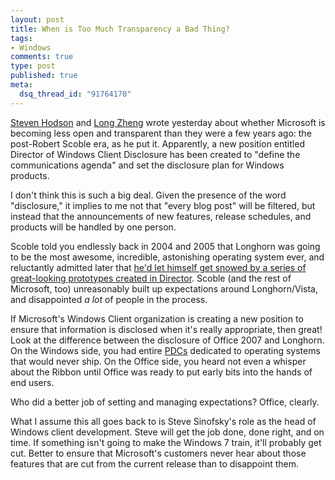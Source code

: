 ```yaml
--- 
layout: post
title: When is Too Much Transparency a Bad Thing?
tags: 
- Windows
comments: true
type: post
published: true
meta: 
  dsq_thread_id: "91764170"
---
```

<a href="http://www.winextra.com/2007/12/07/is-a-muzzle-being-tightened-around-microsoft-bloggers/">Steven Hodson</a> and <a href="http://www.istartedsomething.com/20071207/director-windows-disclosure/">Long Zheng</a> wrote yesterday about whether Microsoft is becoming less open and transparent than they were a few years ago: the post-Robert Scoble era, as he put it. Apparently, a new position entitled Director of Windows Client Disclosure has been created to "define the communications agenda" and set the disclosure plan for Windows products.

  I don't think this is such a big deal. Given the presence of the word "disclosure," it implies to me not that "every blog post" will be filtered, but instead that the announcements of new features, release schedules, and products will be handled by one person.

  Scoble told you endlessly back in 2004 and 2005 that Longhorn was going to be the most awesome, incredible, astonishing operating system ever, and reluctantly admitted later that <a href="http://scobleizer.com/2006/12/04/microsoft-targets-adobe-why/">he'd let himself get snowed by a series of great-looking prototypes created in Director</a>. Scoble (and the rest of Microsoft, too) unreasonably built up expectations around Longhorn/Vista, and disappointed <em>a lot</em> of people in the process.

  If Microsoft's Windows Client organization is creating a new position to ensure that information is disclosed when it's really appropriate, then great! Look at the difference between the disclosure of Office 2007 and Longhorn. On the Windows side, you had entire <a href="http://msdn2.microsoft.com/en-us/events/bb288534.aspx">PDCs</a> dedicated to operating systems that would never ship. On the Office side, you heard not even a whisper about the Ribbon until Office was ready to put early bits into the hands of end users.

  Who did a better job of setting and managing expectations? Office, clearly.

  What I assume this all goes back to is Steve Sinofsky's role as the head of Windows client development. Steve will get the job done, done right, and on time. If something isn't going to make the Windows 7 train, it'll probably get cut. Better to ensure that Microsoft's customers never hear about those features that are cut from the current release than to disappoint them.
